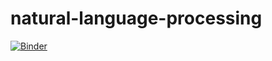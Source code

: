 # natural-language-processing
[![Binder](https://mybinder.org/badge_logo.svg)](https://mybinder.org/v2/gh/lucasbxyz/natural-language-processing/HEAD)
